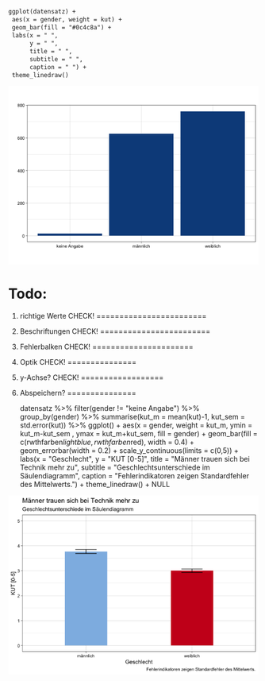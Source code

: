     ggplot(datensatz) +
     aes(x = gender, weight = kut) +
     geom_bar(fill = "#0c4c8a") +
     labs(x = " ", 
          y = " ", 
          title = " ", 
          subtitle = " ", 
          caption = " ") +
     theme_linedraw()

![](Diagramme_HildebrandtCalero_files/figure-markdown_strict/unnamed-chunk-1-1.png)

Todo:
=====

1. richtige Werte CHECK!
========================

2. Beschriftungen CHECK!
========================

3. Fehlerbalken CHECK!
======================

4. Optik CHECK!
===============

5. y-Achse? CHECK!
==================

6. Abspeichern?
===============

    datensatz %>% 
      filter(gender != "keine Angabe") %>% 
      group_by(gender) %>% 
      summarise(kut_m = mean(kut)-1, kut_sem = std.error(kut)) %>% 
    ggplot() +
      aes(x = gender, weight = kut_m, ymin = kut_m-kut_sem , ymax = kut_m+kut_sem, fill = gender) +
      geom_bar(fill = c(rwthfarben$lightblue, rwthfarben$red), width = 0.4) +
      geom_errorbar(width = 0.2) +
      scale_y_continuous(limits = c(0,5)) +
      labs(x = "Geschlecht", 
           y = "KUT [0-5]", 
           title = "Männer trauen sich bei Technik mehr zu", 
           subtitle = "Geschlechtsunterschiede im Säulendiagramm", 
           caption = "Fehlerindikatoren zeigen Standardfehler des Mittelwerts.") +
      theme_linedraw() +
      NULL

![](Diagramme_HildebrandtCalero_files/figure-markdown_strict/unnamed-chunk-2-1.png)
